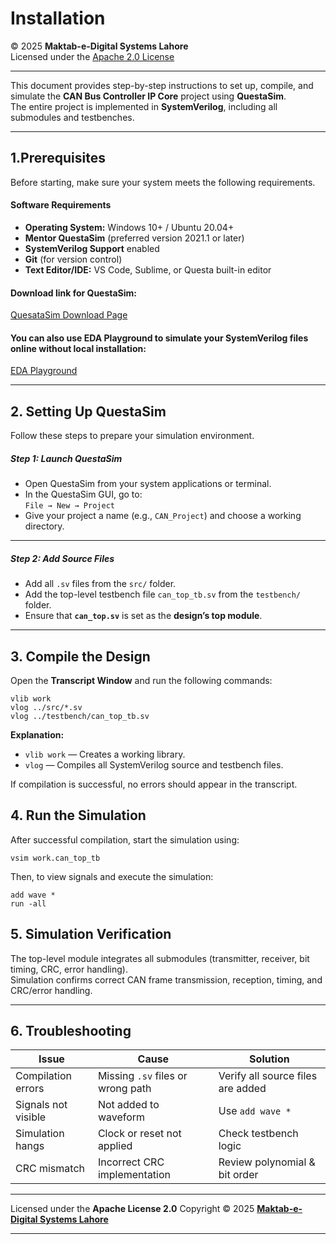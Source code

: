 # Installation 

© 2025 **Maktab-e-Digital Systems Lahore**  
Licensed under the [Apache 2.0 License](https://www.google.com/search?q=LICENSE)

---



This document provides step-by-step instructions to set up, compile, and simulate the **CAN Bus Controller IP Core** project using **QuestaSim**.  
The entire project is implemented in **SystemVerilog**, including all submodules and testbenches.

---

##  **1.Prerequisites**

Before starting, make sure your system meets the following requirements.

#### **Software Requirements**
- **Operating System:** Windows 10+ / Ubuntu 20.04+
- **Mentor QuestaSim** (preferred version 2021.1 or later)
- **SystemVerilog Support** enabled
- **Git** (for version control)
- **Text Editor/IDE:** VS Code, Sublime, or Questa built-in editor

#### **Download link for QuestaSim:**
[QuesataSim Download Page](https://getintopc.com/softwares/simulators/mentor-graphics-questasim-2024-free-download/)

#### You can also use **EDA Playground** to simulate your SystemVerilog files online without local installation: 
 [EDA Playground](https://www.edaplayground.com/)

---

##  **2. Setting Up QuestaSim**

Follow these steps to prepare your simulation environment.

##### **Step 1: Launch QuestaSim**
- Open QuestaSim from your system applications or terminal.  
- In the QuestaSim GUI, go to:  
  `File → New → Project`
- Give your project a name (e.g., `CAN_Project`) and choose a working directory.

---

##### **Step 2: Add Source Files**
- Add all `.sv` files from the `src/` folder.  
- Add the top-level testbench file `can_top_tb.sv` from the `testbench/` folder.  
- Ensure that **`can_top.sv`** is set as the **design’s top module**.

---

##  **3. Compile the Design**

Open the **Transcript Window** and run the following commands:

```
vlib work
vlog ../src/*.sv
vlog ../testbench/can_top_tb.sv
```
**Explanation:**

- `vlib work` — Creates a working library.
- `vlog` — Compiles all SystemVerilog source and testbench files.

If compilation is successful, no errors should appear in the transcript.

##  **4. Run the Simulation**

After successful compilation, start the simulation using:

```
vsim work.can_top_tb
```
Then, to view signals and execute the simulation:

```
add wave *
run -all
```

##  **5. Simulation Verification**

The top-level module integrates all submodules (transmitter, receiver, bit timing, CRC, error handling).  
Simulation confirms correct CAN frame transmission, reception, timing, and CRC/error handling.

---
##  **6. Troubleshooting**

| Issue                       | Cause                                | Solution                             |
|------------------------------|--------------------------------------|-------------------------------------|
| Compilation errors           | Missing `.sv` files or wrong path   | Verify all source files are added   |
| Signals not visible          | Not added to waveform                | Use `add wave *`                     |
| Simulation hangs             | Clock or reset not applied           | Check testbench logic               |
| CRC mismatch                 | Incorrect CRC implementation         | Review polynomial & bit order       |

---


Licensed under the **Apache License 2.0**
Copyright © 2025
**[Maktab-e-Digital Systems Lahore](https://github.com/meds-ee-uet)**

---
